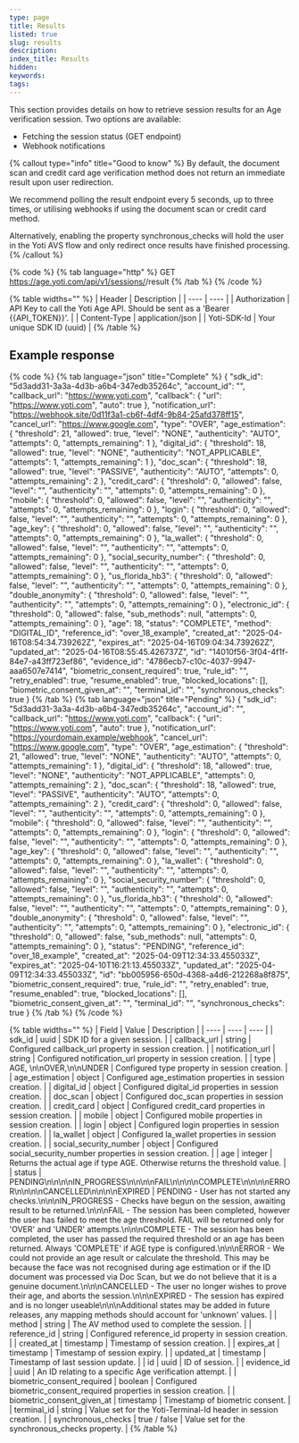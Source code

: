 ```yaml
---
type: page
title: Results
listed: true
slug: results
description: 
index_title: Results
hidden: 
keywords: 
tags: 
---
```


This section provides details on how to retrieve session results for an Age verification session. Two options are available:

- Fetching the session status (GET endpoint)
- Webhook notifications

{% callout type="info" title="Good to know" %}
By default, the document scan and credit card age verification method does not return an immediate result upon user redirection.

We recommend polling the result endpoint every 5 seconds, up to three times, or utilising webhooks if using the document scan or credit card method.

Alternatively, enabling the property synchronous_checks will hold the user in the Yoti AVS flow and only redirect once results have finished processing.
{% /callout %}

{% code %}
{% tab language="http" %}
GET https://age.yoti.com/api/v1/sessions/<sessionId>/result
{% /tab %}
{% /code %}

{% table widths="" %}
| Header | Description | 
| ---- | ---- | 
| Authorization | API Key to call the Yoti Age API. Should be sent as a 'Bearer {{API_TOKEN}}'. | 
| Content-Type | application/json | 
| Yoti-SDK-Id | Your unique SDK ID (uuid) | 
{% /table %}

## Example response

{% code %}
{% tab language="json" title="Complete" %}
{
    "sdk_id": "5d3add31-3a3a-4d3b-a6b4-347edb35264c",
    "account_id": "",
    "callback_url": "https://www.yoti.com",
    "callback": {
        "url": "https://www.yoti.com",
        "auto": true
    },
    "notification_url": "https://webhook.site/0d11f3a1-cb6f-4df4-9b84-25afd378ff15",
    "cancel_url": "https://www.google.com",
    "type": "OVER",
    "age_estimation": {
        "threshold": 21,
        "allowed": true,
        "level": "NONE",
        "authenticity": "AUTO",
        "attempts": 0,
        "attempts_remaining": 1
    },
    "digital_id": {
        "threshold": 18,
        "allowed": true,
        "level": "NONE",
        "authenticity": "NOT_APPLICABLE",
        "attempts": 1,
        "attempts_remaining": 1
    },
    "doc_scan": {
        "threshold": 18,
        "allowed": true,
        "level": "PASSIVE",
        "authenticity": "AUTO",
        "attempts": 0,
        "attempts_remaining": 2
    },
    "credit_card": {
        "threshold": 0,
        "allowed": false,
        "level": "",
        "authenticity": "",
        "attempts": 0,
        "attempts_remaining": 0
    },
    "mobile": {
        "threshold": 0,
        "allowed": false,
        "level": "",
        "authenticity": "",
        "attempts": 0,
        "attempts_remaining": 0
    },
    "login": {
        "threshold": 0,
        "allowed": false,
        "level": "",
        "authenticity": "",
        "attempts": 0,
        "attempts_remaining": 0
    },
    "age_key": {
        "threshold": 0,
        "allowed": false,
        "level": "",
        "authenticity": "",
        "attempts": 0,
        "attempts_remaining": 0
    },
    "la_wallet": {
        "threshold": 0,
        "allowed": false,
        "level": "",
        "authenticity": "",
        "attempts": 0,
        "attempts_remaining": 0
    },
    "social_security_number": {
        "threshold": 0,
        "allowed": false,
        "level": "",
        "authenticity": "",
        "attempts": 0,
        "attempts_remaining": 0
    },
    "us_florida_hb3": {
        "threshold": 0,
        "allowed": false,
        "level": "",
        "authenticity": "",
        "attempts": 0,
        "attempts_remaining": 0
    },
    "double_anonymity": {
        "threshold": 0,
        "allowed": false,
        "level": "",
        "authenticity": "",
        "attempts": 0,
        "attempts_remaining": 0
    },
    "electronic_id": {
        "threshold": 0,
        "allowed": false,
        "sub_methods": null,
        "attempts": 0,
        "attempts_remaining": 0
    },
    "age": 18,
    "status": "COMPLETE",
    "method": "DIGITAL_ID",
    "reference_id": "over_18_example",
    "created_at": "2025-04-16T08:54:34.739262Z",
    "expires_at": "2025-04-16T09:04:34.739262Z",
    "updated_at": "2025-04-16T08:55:45.426737Z",
    "id": "14010f56-3f04-4f1f-84e7-a43ff723ef86",
    "evidence_id": "4786ecb7-c10c-4037-9947-aaa6507e7414",
    "biometric_consent_required": true,
    "rule_id": "",
    "retry_enabled": true,
    "resume_enabled": true,
    "blocked_locations": [],
    "biometric_consent_given_at": "",
    "terminal_id": "",
    "synchronous_checks": true
}
{% /tab %}
{% tab language="json" title="Pending" %}
{
    "sdk_id": "5d3add31-3a3a-4d3b-a6b4-347edb35264c",
    "account_id": "",
    "callback_url": "https://www.yoti.com",
    "callback": {
        "url": "https://www.yoti.com",
        "auto": true
    },
    "notification_url": "https://yourdomain.example/webhook",
    "cancel_url": "https://www.google.com",
    "type": "OVER",
    "age_estimation": {
        "threshold": 21,
        "allowed": true,
        "level": "NONE",
        "authenticity": "AUTO",
        "attempts": 0,
        "attempts_remaining": 1
    },
    "digital_id": {
        "threshold": 18,
        "allowed": true,
        "level": "NONE",
        "authenticity": "NOT_APPLICABLE",
        "attempts": 0,
        "attempts_remaining": 2
    },
    "doc_scan": {
        "threshold": 18,
        "allowed": true,
        "level": "PASSIVE",
        "authenticity": "AUTO",
        "attempts": 0,
        "attempts_remaining": 2
    },
    "credit_card": {
        "threshold": 0,
        "allowed": false,
        "level": "",
        "authenticity": "",
        "attempts": 0,
        "attempts_remaining": 0
    },
    "mobile": {
        "threshold": 0,
        "allowed": false,
        "level": "",
        "authenticity": "",
        "attempts": 0,
        "attempts_remaining": 0
    },
    "login": {
        "threshold": 0,
        "allowed": false,
        "level": "",
        "authenticity": "",
        "attempts": 0,
        "attempts_remaining": 0
    },
    "age_key": {
        "threshold": 0,
        "allowed": false,
        "level": "",
        "authenticity": "",
        "attempts": 0,
        "attempts_remaining": 0
    },
    "la_wallet": {
        "threshold": 0,
        "allowed": false,
        "level": "",
        "authenticity": "",
        "attempts": 0,
        "attempts_remaining": 0
    },
    "social_security_number": {
        "threshold": 0,
        "allowed": false,
        "level": "",
        "authenticity": "",
        "attempts": 0,
        "attempts_remaining": 0
    },
    "us_florida_hb3": {
        "threshold": 0,
        "allowed": false,
        "level": "",
        "authenticity": "",
        "attempts": 0,
        "attempts_remaining": 0
    },
    "double_anonymity": {
        "threshold": 0,
        "allowed": false,
        "level": "",
        "authenticity": "",
        "attempts": 0,
        "attempts_remaining": 0
    },
    "electronic_id": {
        "threshold": 0,
        "allowed": false,
        "sub_methods": null,
        "attempts": 0,
        "attempts_remaining": 0
    },
    "status": "PENDING",
    "reference_id": "over_18_example",
    "created_at": "2025-04-09T12:34:33.455033Z",
    "expires_at": "2025-04-10T16:21:13.455033Z",
    "updated_at": "2025-04-09T12:34:33.455033Z",
    "id": "bb005956-650d-4368-a4d6-212268a8f875",
    "biometric_consent_required": true,
    "rule_id": "",
    "retry_enabled": true,
    "resume_enabled": true,
    "blocked_locations": [],
    "biometric_consent_given_at": "",
    "terminal_id": "",
    "synchronous_checks": true
}
{% /tab %}
{% /code %}

{% table widths="" %}
| Field | Value | Description | 
| ---- | ---- | ---- | 
| sdk_id | uuid | SDK ID for a given session. | 
| callback_url | string | Configured callback_url property in session creation. | 
| notification_url | string | Configured notification_url property in session creation. | 
| type | AGE, \n\nOVER,\n\nUNDER | Configured type property in session creation. | 
| age_estimation | object | Configured age_estimation properties in session creation. | 
| digital_id | object | Configured digital_id properties in session creation. | 
| doc_scan | object | Configured doc_scan properties in session creation. | 
| credit_card | object | Configured credit_card properties in session creation. | 
| mobile | object | Configured mobile properties in session creation. | 
| login | object | Configured login properties in session creation. | 
| la_wallet | object | Configured la_wallet properties in session creation. | 
| social_security_number | object | Configured social_security_number properties in session creation. | 
| age | integer | Returns the actual age if type AGE. Otherwise returns the threshold value. | 
| status | PENDING\n\n\n\nIN_PROGRESS\n\n\n\nFAIL\n\n\n\nCOMPLETE\n\n\n\nERROR\n\n\n\nCANCELLED\n\n\n\nEXPIRED | PENDING - User has not started any checks.\n\n\nIN_PROGRESS - Checks have begun on the session, awaiting result to be returned.\n\n\nFAIL - The session has been completed, however the user has failed to meet the age threshold. FAIL will be returned only for 'OVER' and 'UNDER' attempts.\n\n\nCOMPLETE - The session has been completed, the user has passed the required threshold or an age has been returned. Always 'COMPLETE' if AGE type is configured.\n\n\nERROR - We could not provide an age result or calculate the threshold. This may be because the face was not recognised during age estimation or if the ID document was processed via Doc Scan, but we do not believe that it is a genuine document.\n\n\nCANCELLED - The user no longer wishes to prove their age, and aborts the session.\n\n\nEXPIRED - The session has expired and is no longer useable\n\n\nAdditional states may be added in future releases, any mapping methods should account for 'unknown' values. | 
| method | string | The AV method used to complete the session. | 
| reference_id | string | Configured reference_id property in session creation. | 
| created_at | timestamp | Timestamp of session creation. | 
| expires_at | timestamp | Timestamp of session expiry. | 
| updated_at | timestamp | Timestamp of last session update. | 
| id | uuid | ID of session. | 
| evidence_id | uuid | An ID relating to a specific Age verification attempt. | 
| biometric_consent_required | boolean | Configured biometric_consent_required properties in session creation. | 
| biometric_consent_given_at | timestamp | Timestamp of biometric consent. | 
| terminal_id | string | Value set for the Yoti-Terminal-Id header in session creation. | 
| synchronous_checks | true / false | Value set for the synchronous_checks property. | 
{% /table %}